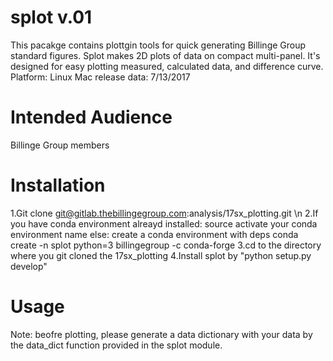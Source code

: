 # splot v.01
This pacakge contains plottgin tools for quick generating Billinge Group standard figures.
Splot makes 2D plots of data on compact multi-panel. 
It's designed for easy plotting measured, calculated data, and difference curve. 
Platform: Linux Mac
release data: 7/13/2017

# Intended Audience
Billinge Group members

# Installation
1.Git clone git@gitlab.thebillingegroup.com:analysis/17sx_plotting.git \n
2.If you have conda environment alreayd installed: 
    source activate your conda environment name
  else:
    create a conda environment with deps conda create -n splot python=3 billingegroup -c conda-forge
3.cd to the directory where you git cloned the 17sx_plotting
4.Install splot by "python setup.py develop"

# Usage
Note: beofre plotting, please generate a data dictionary with your data by the data_dict function provided in the splot module.